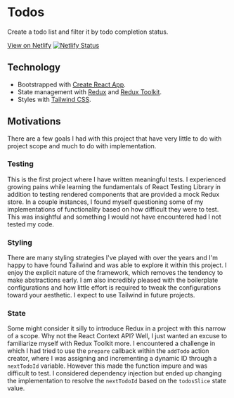 # Todos

Create a todo list and filter it by todo completion status.

[View on Netlify](https://dcwds-todo.netlify.app)
[![Netlify Status](https://api.netlify.com/api/v1/badges/8d2579e2-04df-4f2e-9d5a-c3b132785eaa/deploy-status)](https://app.netlify.com/sites/dcwds-todo/deploys)

## Technology

- Bootstrapped with [Create React App](https://github.com/facebook/create-react-app).
- State management with [Redux](https://github.com/reduxjs/redux) and [Redux Toolkit](https://github.com/reduxjs/redux-toolkit).
- Styles with [Tailwind CSS](https://github.com/tailwindlabs/tailwindcss).

## Motivations

There are a few goals I had with this project that have very little to do with project scope and much to do with implementation.

### Testing

This is the first project where I have written meaningful tests. I experienced growing pains while learning the fundamentals of React Testing Library in addition to testing rendered components that are provided a mock Redux store. In a couple instances, I found myself questioning some of my implementations of functionality based on how difficult they were to test. This was insightful and something I would not have encountered had I not tested my code.

### Styling

There are many styling strategies I've played with over the years and I'm happy to have found Tailwind and was able to explore it within this project. I enjoy the explicit nature of the framework, which removes the tendency to make abstractions early. I am also incredibly pleased with the boilerplate configurations and how little effort is required to tweak the configurations toward your aesthetic. I expect to use Tailwind in future projects.

### State

Some might consider it silly to introduce Redux in a project with this narrow of a scope. Why not the React Context API? Well, I just wanted an excuse to familiarize myself with Redux Toolkit more. I encountered a challenge in which I had tried to use the `prepare` callback within the `addTodo` action creator, where I was assigning and incrementing a dynamic ID through a `nextTodoId` variable. However this made the function impure and was difficult to test. I considered dependency injection but ended up changing the implementation to resolve the `nextTodoId` based on the `todosSlice` state value.
